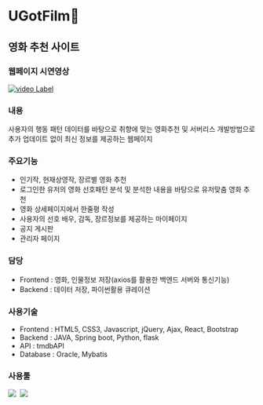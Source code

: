 # UGotFilm🎥
## 영화 추천 사이트

### 웹페이지 시연영상
[![video Label](http://img.youtube.com/vi/1J-S5kbfgYo/0.jpg)](https://youtu.be/1J-S5kbfgYo)

### 내용
사용자의 행동 패턴 데이터를 바탕으로 취향에 맞는 영화추천 및 서버리스 개발방법으로 추가 업데이트 없이 최신 정보를 제공하는 웹페이지

### 주요기능
- 인기작, 현재상영작, 장르별 영화 추천
- 로그인한 유저의 영화 선호패턴 분석 및 분석한 내용을 바탕으로 유저맞춤 영화 추천
- 영화 상세페이지에서 한줄평 작성
- 사용자의 선호 배우, 감독, 장르정보를 제공하는 마이페이지
- 공지 게시판
- 관리자 페이지

### 담당
- Frontend : 영화, 인물정보 저장(axios를 활용한 백엔드 서버와 통신기능)
- Backend : 데이터 저장, 파이썬활용 큐레이션

### 사용기술
- Frontend : HTML5, CSS3, Javascript, jQuery, Ajax, React, Bootstrap
- Backend : JAVA, Spring boot, Python, flask
- API : tmdbAPI
- Database : Oracle, Mybatis

### 사용툴
<img src="https://img.shields.io/badge/Eclipse IDE-2C2255?style=flat&logo=Eclipse IDE&logoColor=white"/>&nbsp;&nbsp;<img src="https://img.shields.io/badge/Visual Studio Code-007ACC?style=flat&logo=Visual Studio Code&logoColor=white"/>

